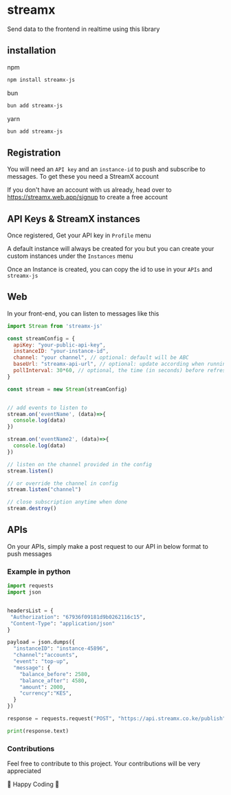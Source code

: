 # streamx

Send data to the frontend in realtime using this library

## installation

npm

```sh
npm install streamx-js
```

bun

```sh
bun add streamx-js
```

yarn

```sh
bun add streamx-js
```

## Registration

You will need an `API key` and an `instance-id` to push and subscribe to messages. To get these you need a StreamX account

If you don't have an account with us already, head over to <https://streamx.web.app/signup> to create a free account

## API Keys & StreamX instances

Once registered, Get your API key in `Profile` menu

A default instance will always be created for you but you can create your custom instances under the `Instances` menu

Once an Instance is created, you can copy the id to use in your `APIs` and `streamx-js`

## Web

In your front-end, you can listen to messages like this

```js
import Stream from 'streamx-js'

const streamConfig = {
  apiKey: "your-public-api-key",
  instanceID: "your-instance-id",
  channel: "your channel", // optional: default will be ABC
  baseUrl: "streamx-api-url", // optional: update according when running your own instance of streamx
  pollInterval: 30*60, // optional, the time (in seconds) before refreshing connection
}

const stream = new Stream(streamConfig)


// add events to listen to
stream.on('eventName', (data)=>{
  console.log(data)
})

stream.on('eventName2', (data)=>{
  console.log(data)
})

// listen on the channel provided in the config
stream.listen()

// or override the channel in config
stream.listen("channel")

// close subscription anytime when done
stream.destroy()
```

## APIs

On your APIs, simply make a post request to our API in below format to push messages

### Example in python

```python
import requests
import json


headersList = {
 "Authorization": "67936f09181d9b0262116c15",
 "Content-Type": "application/json"
}

payload = json.dumps({
  "instanceID": "instance-45896",
  "channel":"accounts",
  "event": "top-up",
  "message": {
    "balance_before": 2580,
    "balance_after": 4580,
    "amount": 2000,
    "currency":"KES",
  }
})

response = requests.request("POST", "https://api.streamx.co.ke/publish", data=payload,  headers=headersList)

print(response.text)
```

### Contributions

Feel free to contribute to this project. Your contributions will be very appreciated

🎉 Happy Coding 🎉
